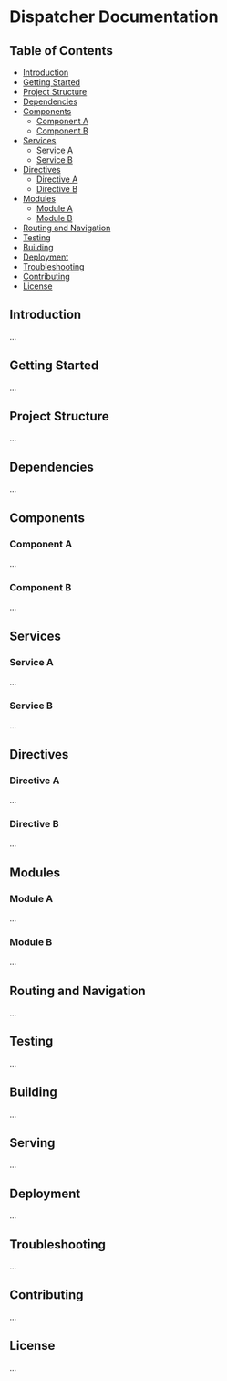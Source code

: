 # Dispatcher Documentation

## Table of Contents
- [Introduction](#introduction)
- [Getting Started](#getting-started)
- [Project Structure](#project-structure)
- [Dependencies](#dependencies)
- [Components](#components)
  - [Component A](#component-a)
  - [Component B](#component-b)
- [Services](#services)
  - [Service A](#service-a)
  - [Service B](#service-b)
- [Directives](#directives)
  - [Directive A](#directive-a)
  - [Directive B](#directive-b)
- [Modules](#modules)
  - [Module A](#module-a)
  - [Module B](#module-b)
- [Routing and Navigation](#routing-and-navigation)
- [Testing](#testing)
- [Building](#building)
- [Deployment](#deployment)
- [Troubleshooting](#troubleshooting)
- [Contributing](#contributing)
- [License](#license)

## Introduction
...

## Getting Started
...

## Project Structure
...

## Dependencies
...

## Components

### Component A
...

### Component B
...

## Services

### Service A
...

### Service B
...

## Directives

### Directive A
...

### Directive B
...

## Modules

### Module A
...

### Module B
...

## Routing and Navigation
...

## Testing
...

## Building
...

## Serving
...

## Deployment
...

## Troubleshooting
...

## Contributing
...

## License
...
